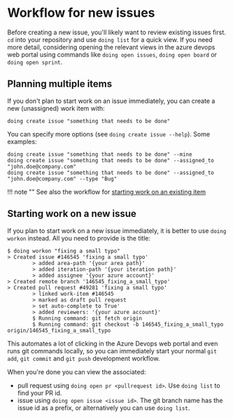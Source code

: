 # Workflow for new issues

Before creating a new issue, you'll likely want to review existing issues first. `cd` into your repository and use `doing list` for a quick view.
If you need more detail, considering opening the relevant views in the azure devops web portal using commands like `doing open issues`, `doing open board` or `doing open sprint`.

## Planning multiple items

If you don't plan to start work on an issue immediately, you can create a new (unassigned) work item with:

```shell
doing create issue "something that needs to be done"
```

You can specify more options (see `doing create issue --help`). Some examples:

```shell
doing create issue "something that needs to be done" --mine 
doing create issue "something that needs to be done" --assigned_to "john.doe@company.com" 
doing create issue "something that needs to be done" --assigned_to "john.doe@company.com" --type "Bug"
```

!!! note ""
    See also the workflow for [starting work on an existing item](workflow_existing_item.md)

## Starting work on a new issue

If you plan to start work on a new issue immediately, it is better to use `doing workon` instead. All you need to provide is the title:

<div class="termy termy-small">

```console
$ doing workon "fixing a small typo"
> Created issue #146545 'fixing a small typo'
        > added area-path '{your area path}'
        > added iteration-path '{your iteration path}'
        > added assignee '{your azure account}'
> Created remote branch '146545_fixing_a_small_typo'
> Created pull request #49281 'fixing a small typo'
        > linked work-item #146545
        > marked as draft pull request
        > set auto-complete to True'
        > added reviewers: '{your azure account}'
        $ Running command: git fetch origin
        $ Running command: git checkout -b 146545_fixing_a_small_typo origin/146545_fixing_a_small_typo
```

</div>

This automates a lot of clicking in the Azure Devops web portal and even runs git commands locally, so you can immediately start your normal `git add`, `git commit` and `git push` development workflow.

When you're done you can view the associated:

- pull request using `doing open pr <pullrequest id>`. Use `doing list` to find your PR id.
- issue using `doing open issue <issue id>`. The git branch name has the issue id as a prefix, or alternatively you can use `doing list`.

 
